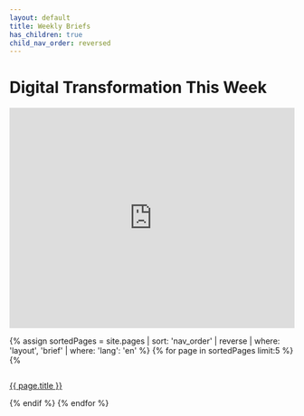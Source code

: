 ```yaml
---
layout: default
title: Weekly Briefs
has_children: true
child_nav_order: reversed
---
```


# Digital Transformation This Week

<div>
<iframe width="100%" height="390" frameborder="no" scrolling="no" seamless src="https://share.transistor.fm/e/embracing-digital-this-week/playlist"></iframe>
</div>

{% assign sortedPages = site.pages | sort: 'nav_order' | reverse | where: 'layout', 'brief' | where: 'lang': 'en' %}
{% for page in sortedPages limit:5 %}
{% 
<div style="display:flex;">
<p class="episode">
    <a href="{{ page.url }}">{{ page.title }}</a><br>
</p>
</div>
{% endif %}
{% endfor %}
